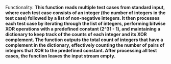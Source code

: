 Functionality: **This function reads multiple test cases from standard input, where each test case consists of an integer (the number of integers in the test case) followed by a list of non-negative integers. It then processes each test case by iterating through the list of integers, performing bitwise XOR operations with a predefined constant (2^31 - 1), and maintaining a dictionary to keep track of the counts of each integer and its XOR complement. The function outputs the total count of integers that have a complement in the dictionary, effectively counting the number of pairs of integers that XOR to the predefined constant. After processing all test cases, the function leaves the input stream empty.**
